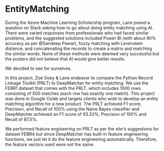 # EntityMatching

During the Azure Machine Learning Scholarship program, Lane posed a question on Slack asking how to go about doing entity matching using AI. There were varied responses from professionals who had faced similar problems, and the suggested solutions included Power BI (with about 90% accuracy as per @Sandeep Pawar), fuzzy matching with Levenstein distance, and concatenating the records to create a matrix and matching the similar words. None of these methods were deemed very successful but the posters did not believe that AI would give better results.

We decided to see for ourselves.

In this project, Zoé Goey & Lane endeavor to compare the Python Record Linkage Toolkit (PRLT) to DeepMatcher for entity matching. We use the FEBR1 dataset that comes with the PRLT, which includes 1000 rows consisting of 500 matches (each row has exactly one match). This project was done in Google Colab and targets clients who wish to develop an entity matching algorithm for a new product. The PRLT achieved F1 score, Precision, and Recall of 100% using the Naive Bayes classifier and DeepMatcher achieved an F1 score of 93.33%, Precision of 100% and Recall of 87.5%.

We performed feature engineering on PRLT as per the site's suggestions for dataset FEBR4 but since DeepMatcher has built-in feature engineering functions, we just let it do the feature engineering automatically. Therefore, the feature vectors used were not the same.

